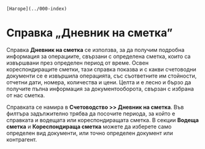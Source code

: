 ```{only} html
[Нагоре](../000-index)
```

# Справка „Дневник на сметка”

Справка **Дневник на сметка** се използва, за да получим подробна
информация за операциите, свързани с определена сметка, които са
извършвани през определен период от време. Освен кореспондиращите
сметки, тази справка показва и с какви счетоводни документи се е
извършила операцията, със съответните им стойности, отчетни дати,
номера, количества и цени. Целта и е лесно и бързо да получите
пълна информация за документооборота, свързан с избрана от нас
сметка.

Справката се намира в **Счетоводство \>\> Дневник на сметка**. Във
филтъра задължително трябва да посочите периода, за който е
справката и водещата или кореспондиращата сметка. В секции
**Водеща сметка** и **Кореспондираща сметка** можете да изберете
само определен вид документи, или точно определен документ или
контрагент.
